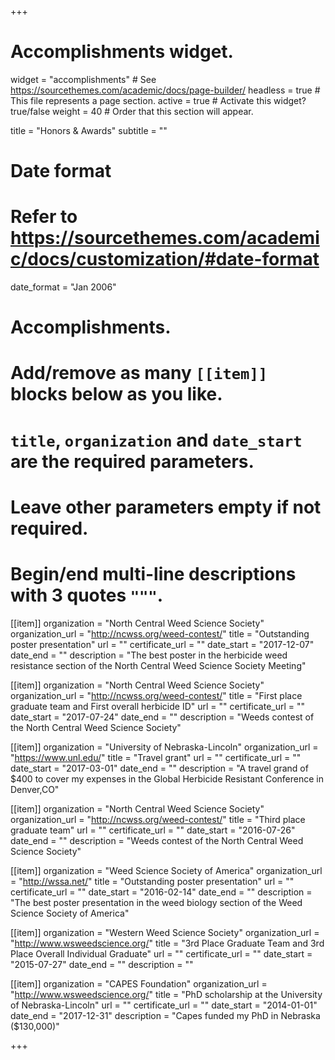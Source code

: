 +++
# Accomplishments widget.
widget = "accomplishments"  # See https://sourcethemes.com/academic/docs/page-builder/
headless = true  # This file represents a page section.
active = true  # Activate this widget? true/false
weight = 40  # Order that this section will appear.

title = "Honors & Awards"
subtitle = ""

# Date format
#   Refer to https://sourcethemes.com/academic/docs/customization/#date-format
date_format = "Jan 2006"

# Accomplishments.
#   Add/remove as many `[[item]]` blocks below as you like.
#   `title`, `organization` and `date_start` are the required parameters.
#   Leave other parameters empty if not required.
#   Begin/end multi-line descriptions with 3 quotes `"""`.

[[item]]
  organization = "North Central Weed Science Society"
  organization_url = "http://ncwss.org/weed-contest/"
  title = "Outstanding poster presentation"
  url = ""
  certificate_url = ""
  date_start = "2017-12-07"
  date_end = ""
  description = "The best poster in the herbicide weed resistance section of the North Central Weed Science Society Meeting"

[[item]]
  organization = "North Central Weed Science Society"
  organization_url = "http://ncwss.org/weed-contest/"
  title = "First place graduate team and First overall herbicide ID"
  url = ""
  certificate_url = ""
  date_start = "2017-07-24"
  date_end = ""
  description = "Weeds contest of the North Central Weed Science Society"
  
[[item]]
  organization = "University of Nebraska-Lincoln"
  organization_url = "https://www.unl.edu/"
  title = "Travel grant"
  url = ""
  certificate_url = ""
  date_start = "2017-03-01"
  date_end = ""
  description = "A travel grand of $400 to cover my expenses in the Global Herbicide Resistant Conference in Denver,CO"
  
[[item]]
  organization = "North Central Weed Science Society"
  organization_url = "http://ncwss.org/weed-contest/"
  title = "Third place graduate team"
  url = ""
  certificate_url = ""
  date_start = "2016-07-26"
  date_end = ""
  description = "Weeds contest of the North Central Weed Science Society"
  
[[item]]
  organization = "Weed Science Society of America"
  organization_url = "http://wssa.net/"
  title = "Outstanding poster presentation"
  url = ""
  certificate_url = ""
  date_start = "2016-02-14"
  date_end = ""
  description = "The best poster presentation in the weed biology section of the Weed Science Society of America"

[[item]]
  organization = "Western Weed Science Society"
  organization_url = "http://www.wsweedscience.org/"
  title = "3rd Place Graduate Team and 3rd Place Overall Individual Graduate"
  url = ""
  certificate_url = ""
  date_start = "2015-07-27"
  date_end = ""
  description = ""
  

[[item]]
  organization = "CAPES Foundation"
  organization_url = "http://www.wsweedscience.org/"
  title = "PhD scholarship at the University of Nebraska-Lincoln"
  url = ""
  certificate_url = ""
  date_start = "2014-01-01"
  date_end = "2017-12-31"
  description = "Capes funded my PhD in Nebraska ($130,000)"

+++
